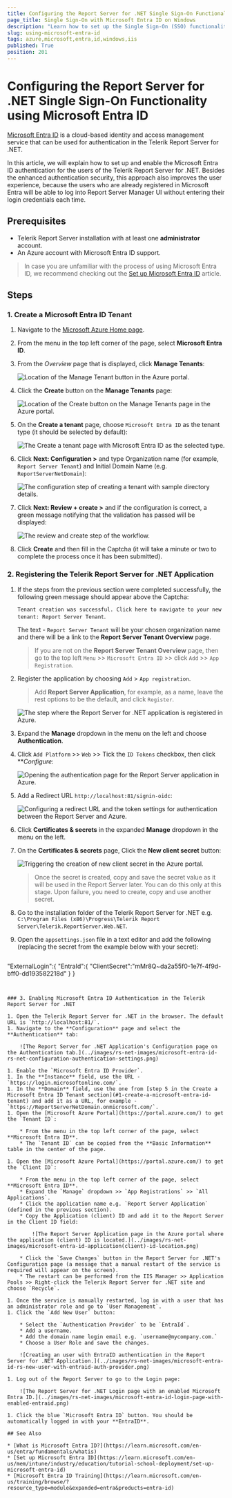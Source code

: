 ```yaml
---
title: Configuring the Report Server for .NET Single Sign-On Functionality using Microsoft Entra ID for Windows
page_title: Single Sign-On with Microsoft Entra ID on Windows
description: "Learn how to set up the Single Sign-On (SSO) functionality in Microsoft Entra ID and use it to authenticate against the Telerik Report Server instance hosted on Windows IIS."
slug: using-microsoft-entra-id
tags: azure,microsoft,entra,id,windows,iis
published: True
position: 201
---
```


# Configuring the Report Server for .NET Single Sign-On Functionality using Microsoft Entra ID

[Microsoft Entra ID](https://learn.microsoft.com/en-us/entra/identity/) is a cloud-based identity and access management service that can be used for authentication in the Telerik Report Server for .NET. 

In this article, we will explain how to set up and enable the Microsoft Entra ID authentication for the users of the Telerik Report Server for .NET. Besides the enhanced authentication security, this approach also improves the user experience, because the users who are already registered in Microsoft Entra will be able to log into Report Server Manager UI without entering their login credentials each time.

## Prerequisites

- Telerik Report Server installation with at least one **administrator** account.
- An Azure account with Microsoft Entra ID support.

> In case you are unfamiliar with the process of using Microsoft Entra ID, we recommend checking out the [Set up Microsoft Entra ID](https://learn.microsoft.com/en-us/mem/intune/industry/education/tutorial-school-deployment/set-up-microsoft-entra-id) article.

## Steps

### 1. Create a Microsoft Entra ID Tenant

1. Navigate to the [Microsoft Azure Home page](https://portal.azure.com/#home).
1. From the menu in the top left corner of the page, select **Microsoft Entra ID**.
1. From the *Overview* page that is displayed, click **Manage Tenants**:

	![Location of the Manage Tenant button in the Azure portal.](../images/rs-net-images/microsoft-entra-id-manage-tenants-step.png)

1. Click the **Create** button on the **Manage Tenants** page:

	![Location of the Create button on the Manage Tenants page in the Azure portal.](../images/rs-net-images/microsoft-entra-id-create-tenant-step.png)

1. On the **Create a tenant** page, choose `Microsoft Entra ID` as the tenant type (it should be selected by default):

	![The Create a tenant page with Microsoft Entra ID as the selected type.](../images/rs-net-images/microsoft-entra-id-select-tenant-type-step.png)

1. Click **Next: Configuration >** and type Organization name (for example, `Report Server Tenant`) and Initial Domain Name (e.g. `ReportServerNetDomain`):

	![The configuration step of creating a tenant with sample directory details.](../images/rs-net-images/microsoft-entra-id-tenant-configuration-step.png)

1. Click **Next: Review + create >** and if the configuration is correct, a green message notifying that the validation has passed will be displayed:

	![The review and create step of the workflow.](../images/rs-net-images/microsoft-entra-id-tenant-review-step.png)

1. Click **Create** and then fill in the Captcha (it will take a minute or two to complete the process once it has been submitted).

### 2. Registering the Telerik Report Server for .NET Application

1. If the steps from the previous section were completed successfully, the following green message should appear above the Captcha:

	`Tenant creation was successful. Click here to navigate to your new tenant: Report Server Tenant`.
	
	The text - `Report Server Tenant` will be your chosen organization name and there will be a link to the **Report Server Tenant Overview** page. 

	> If you are not on the **Report Server Tenant Overview** page, then go to the top left `Menu` >> `Microsoft Entra ID` >> click `Add` >> `App Registration`.
	
1. Register the application by choosing `Add` > `App registration`.

	> Add **Report Server Application**, for example, as a name, leave the rest options to be the default, and click `Register`.
 
	![The step where the Report Server for .NET application is registered in Azure.](../images/rs-net-images/microsoft-entra-id-app-registration-step.png)

1. Expand the **Manage** dropdown in the menu on the left and choose **Authentication**.
1. Click `Add Platform` >> `Web` >> Tick the `ID Tokens` checkbox, then click ***Configure*:

	![Opening the authentication page for the Report Server application in Azure.](../images/rs-net-images/microsoft-entra-id-authentication-step.png)

1. Add a Redirect URL `http://localhost:81/signin-oidc`:

	![Configuring a redirect URL and the token settings for authentication between the Report Server and Azure.](../images/rs-net-images/microsoft-entra-id-authentication-redirect-and-token-settings-step.png)

1. Click **Certificates & secrets** in the expanded **Manage** dropdown in the menu on the left.
1. On the **Certificates & secrets** page, Click the **New client secret** button:

	![Triggering the creation of new client secret in the Azure portal.](../images/rs-net-images/microsoft-entra-id-creating-client-secret-step.png)

	> Once the secret is created, copy and save the secret value as it will be used in the Report Server later. You can do this only at this stage. Upon failure, you need to create, copy and use another secret.

1. Go to the installation folder of the Telerik Report Server for .NET e.g. `C:\Program Files (x86)\Progress\Telerik Report Server\Telerik.ReportServer.Web.NET`.
1. Open the `appsettings.json` file in a text editor and add the following (replacing the secret from the example below with your secret):

	````JSON
"ExternalLogin":{
		"EntraId":{
			"ClientSecret":"mMr8Q~da2a55f0-1e7f-4f9d-bff0-dd193582218d"
		}
	}
````


### 3. Enabling Microsoft Entra ID Authentication in the Telerik Report Server for .NET 

1. Open the Telerik Report Server for .NET in the browser. The default URL is `http://localhost:81/`.
1. Navigate to the **Configuration** page and select the **Authentication** tab:

	![The Report Server for .NET Application's Configuration page on the Authentication tab.](../images/rs-net-images/microsoft-entra-id-rs-net-configuration-authentication-settings.png)

1. Enable the `Microsoft Entra ID Provider`.
1. In the **Instance** field, use the URL - `https://login.microsoftonline.com/`.
1. In the **Domain** field, use the one from [step 5 in the Create a Microsoft Entra ID Tenant section](#1-create-a-microsoft-entra-id-tenant) and add it as a URL, for example - `https://ReportServerNetDomain.onmicrosoft.com/`.
1. Open the [Microsoft Azure Portal](https://portal.azure.com/) to get the `Tenant ID`:

	* From the menu in the top left corner of the page, select **Microsoft Entra ID**.
	* The `Tenant ID` can be copied from the **Basic Information** table in the center of the page.

1. Open the [Microsoft Azure Portal](https://portal.azure.com/) to get the `Client ID`:

	* From the menu in the top left corner of the page, select **Microsoft Entra ID**.
	* Expand the `Manage` dropdown >> `App Registrations` >> `All Applications`.
	* Click the application name e.g. `Report Server Application` (defined in the previous section).
	* Copy the Application (client) ID and add it to the Report Server in the Client ID field:

		![The Report Server Application page in the Azure portal where the application (client) ID is located.](../images/rs-net-images/microsoft-entra-id-application(client)-id-location.png)

	* Click the `Save Changes` button in the Report Server for .NET's Configuration page (a message that a manual restart of the service is required will appear on the screen).
	* The restart can be performed from the IIS Manager >> Application Pools >> Right-click the Telerik Report Server for .NET site and choose `Recycle`.	

1. Once the service is manually restarted, log in with a user that has an administrator role and go to `User Management`.
1. Click the `Add New User` button:

	* Select the `Authentication Provider` to be `EntraId`.
	* Add a username.
	* Add the domain name login email e.g. `username@mycompany.com.`
	* Choose a User Role and save the changes.

	![Creating an user with EntraID authentication in the Report Server for .NET Application.](../images/rs-net-images/microsoft-entra-id-rs-new-user-with-entraid-auth-provider.png)

1. Log out of the Report Server to go to the Login page:

	![The Report Server for .NET Login page with an enabled Microsoft Entra ID.](../images/rs-net-images/microsoft-entra-id-login-page-with-enabled-entraid.png)

1. Click the blue `Microsoft Entra ID` button. You should be automatically logged in with your **EntraID**. 

## See Also

* [What is Microsoft Entra ID?](https://learn.microsoft.com/en-us/entra/fundamentals/whatis) 
* [Set up Microsoft Entra ID](https://learn.microsoft.com/en-us/mem/intune/industry/education/tutorial-school-deployment/set-up-microsoft-entra-id)
* [Microsoft Entra ID Training](https://learn.microsoft.com/en-us/training/browse/?resource_type=module&expanded=entra&products=entra-id)
